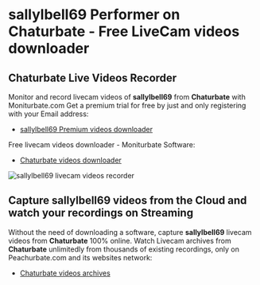 # sallylbell69 Performer on Chaturbate - Free LiveCam videos downloader

## Chaturbate Live Videos Recorder

Monitor and record livecam videos of **sallylbell69** from **Chaturbate** with Moniturbate.com
Get a premium trial for free by just and only registering with your Email address:
* [sallylbell69 Premium videos downloader](https://moniturbate.com/request-demo-licence-key.html)

Free livecam videos downloader - Moniturbate Software:
* [Chaturbate videos downloader](https://moniturbate.com/moniturbate-download-software.html)

![sallylbell69 livecam videos recorder](https://peachurnet.com/templates/moniturbate-software.png)


## Capture sallylbell69 videos from the Cloud and watch your recordings on Streaming

Without the need of downloading a software, capture **sallylbell69** livecam videos from **Chaturbate** 100% online.
Watch Livecam archives from **Chaturbate** unlimitedly from thousands of existing recordings, only on Peachurbate.com and its websites network:
* [Chaturbate videos archives](https://peachurnet.com/)
